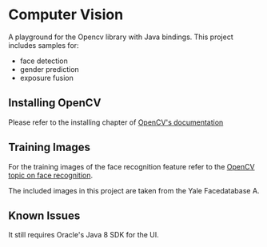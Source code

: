 Computer Vision
===============

A playground for the Opencv library with Java bindings. This project includes samples for:
 - face detection 
 - gender prediction
 - exposure fusion

Installing OpenCV
---
Please refer to the installing chapter of [OpenCV's documentation](http://opencv-java-tutorials.readthedocs.io/en/latest/01-installing-opencv-for-java.html)

Training Images
---
For the training images of the face recognition feature refer to the 
[OpenCV topic on face recognition](https://docs.opencv.org/2.4/modules/contrib/doc/facerec/facerec_tutorial.html#face-database).

The included images in this project are taken from the Yale Facedatabase A.

Known Issues 
------------
It still requires Oracle's Java 8 SDK for the UI.